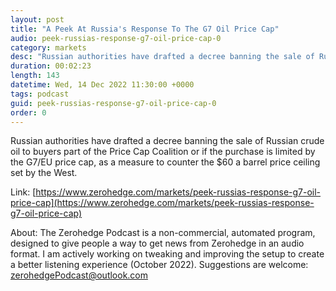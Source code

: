 ```yaml
---
layout: post
title: "A Peek At Russia's Response To The G7 Oil Price Cap"
audio: peek-russias-response-g7-oil-price-cap-0
category: markets
desc: "Russian authorities have drafted a decree banning the sale of Russian crude oil to buyers part of the Price Cap Coalition or if the purchase is limited by the G7/EU price cap, as a measure to counter the $60 a barrel price ceiling set by the West."
duration: 00:02:23
length: 143
datetime: Wed, 14 Dec 2022 11:30:00 +0000
tags: podcast
guid: peek-russias-response-g7-oil-price-cap-0
order: 0
---
```

Russian authorities have drafted a decree banning the sale of Russian crude oil to buyers part of the Price Cap Coalition or if the purchase is limited by the G7/EU price cap, as a measure to counter the $60 a barrel price ceiling set by the West.

Link: [https://www.zerohedge.com/markets/peek-russias-response-g7-oil-price-cap](https://www.zerohedge.com/markets/peek-russias-response-g7-oil-price-cap)

About: The Zerohedge Podcast is a non-commercial, automated program, designed to give people a way to get news from Zerohedge in an audio format.  I am actively working on tweaking and improving the setup to create a better listening experience (October 2022).  Suggestions are welcome: [zerohedgePodcast@outlook.com](mailto:zerohedgePodcast@outlook.com)